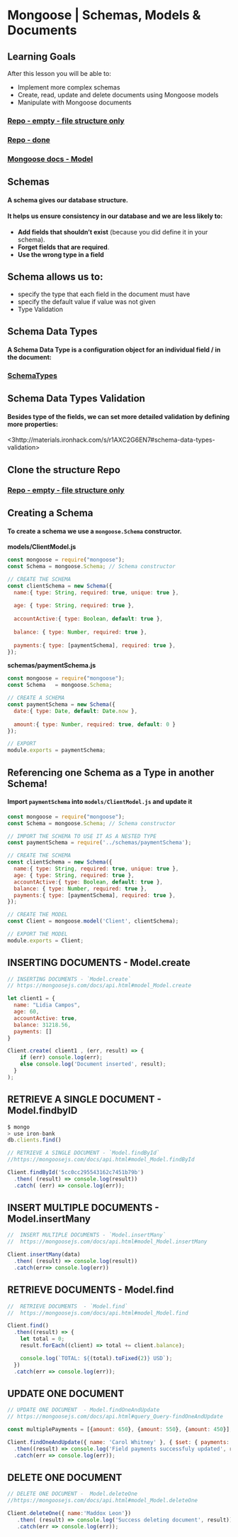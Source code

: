 # Mongoose | Schemas, Models & Documents



## Learning Goals

After this lesson you will be able to:

- Implement more complex schemas
- Create, read, update and delete documents using Mongoose models
- Manipulate with Mongoose documents





### [Repo - empty - file structure only](<https://github.com/ross-u/Mongoose-advanced-schemas-models>)

### [Repo - done](<https://github.com/ross-u/Mongoose-advanced-schemas-models-done>)







### [Mongoose docs - Model](<https://mongoosejs.com/docs/api.html#Model>)





## Schemas

####  **A schema gives our database structure**.

#### It helps us ensure consistency in our database and we are less likely to:

- **Add fields that shouldn’t exist** (because you did define it in your schema).
- **Forget fields that are required**.
- **Use the wrong type in a field**







## Schema allows us to:

- specify the type that each field in the document must have
- specify the default value if value was not given
- Type Validation









## Schema Data Types

#### A Schema Data Type is a configuration object for an individual field / in the document:

### [SchemaTypes](https://mongoosejs.com/docs/schematypes.html#schematypes)







## Schema Data Types Validation

#### Besides type of the fields,  we can set more detailed validation by defining more properties:

<3http://materials.ironhack.com/s/r1AXC2G6EN7#schema-data-types-validation>











## Clone the structure Repo

### [Repo - empty - file structure only](<https://github.com/ross-u/Mongoose-advanced-schemas-models>)











## Creating a Schema

#### To create a schema we use a `mongoose.Schema` constructor.





**models/ClientModel.js**

```js
const mongoose = require("mongoose");
const Schema = mongoose.Schema; // Schema constructor

// CREATE THE SCHEMA
const clientSchema = new Schema({
  name:{ type: String, required: true, unique: true },
  
  age: { type: String, required: true },
  
  accountActive:{ type: Boolean, default: true },
  
  balance: { type: Number, required: true },
  
  payments:{ type: [paymentSchema], required: true },
});
```





**schemas/paymentSchema.js**

```js
const mongoose = require("mongoose");
const Schema   = mongoose.Schema;

// CREATE A SCHEMA
const paymentSchema = new Schema({
  date:{ type: Date, default: Date.now },
  
  amount:{ type: Number, required: true, default: 0 }
});

// EXPORT
module.exports = paymentSchema;
```









## Referencing one Schema as a Type in another Schema!





#### Import `paymentSchema` into  **`models/ClientModel.js`**   and update it

```js
const mongoose = require("mongoose");
const Schema = mongoose.Schema; // Schema constructor

// IMPORT THE SCHEMA TO USE IT AS A NESTED TYPE
const paymentSchema = require('../schemas/paymentSchema');

// CREATE THE SCHEMA
const clientSchema = new Schema({
  name:{ type: String, required: true, unique: true },
  age: { type: String, required: true },
  accountActive:{ type: Boolean, default: true },
  balance: { type: Number, required: true },
  payments:{ type: [paymentSchema], required: true },
});

// CREATE THE MODEL
const Client = mongoose.model('Client', clientSchema);

// EXPORT THE MODEL
module.exports = Client;

```









## INSERTING DOCUMENTS - Model.create

```js
// INSERTING DOCUMENTS - `Model.create`
// https://mongoosejs.com/docs/api.html#model_Model.create

let client1 = {
  name: "Lidia Campos",
  age: 60,
  accountActive: true,
  balance: 31218.56,
  payments: []
}

Client.create( client1 , (err, result) => {
    if (err) console.log(err);
    else console.log('Document inserted', result);
  }
);
```









## RETRIEVE A SINGLE DOCUMENT - Model.findbyID

```js
$ mongo
> use iron-bank
db.clients.find()
```



```js
// RETRIEVE A SINGLE DOCUMENT - `Model.findById`
//https://mongoosejs.com/docs/api.html#model_Model.findById

Client.findById('5cc0cc295543162c7451b79b')
  .then( (result) => console.log(result))
  .catch( (err) => console.log(err));

```







## INSERT MULTIPLE DOCUMENTS - Model.insertMany

```js
//  INSERT MULTIPLE DOCUMENTS - `Model.insertMany`
//  https://mongoosejs.com/docs/api.html#model_Model.insertMany

Client.insertMany(data)
  .then( (result) => console.log(result))
  .catch(err=> console.log(err))
```









## RETRIEVE DOCUMENTS  -  Model.find

```js
//  RETRIEVE DOCUMENTS  - `Model.find`
//  https://mongoosejs.com/docs/api.html#model_Model.find

Client.find()
  .then((result) => {
    let total = 0;
    result.forEach((client) => total += client.balance);

    console.log(`TOTAL: ${(total).toFixed(2)} USD`);
  })
  .catch(err => console.log(err));
```









## UPDATE ONE DOCUMENT

```js
// UPDATE ONE DOCUMENT  - Model.findOneAndUpdate
// https://mongoosejs.com/docs/api.html#query_Query-findOneAndUpdate

const multiplePayments = [{amount: 650}, {amount: 550}, {amount: 450}];

Client.findOneAndUpdate({ name: 'Carol Whitney' }, { $set: { payments:  multiplePayments } })
  .then((result) => console.log('Field payments successfuly updated', result))
  .catch(err => console.log(err));
```







## DELETE ONE DOCUMENT

```js
// DELETE ONE DOCUMENT -  Model.deleteOne
//https://mongoosejs.com/docs/api.html#model_Model.deleteOne

Client.deleteOne({ name:'Maddox Leon'})
   .then( (result) => console.log('Success deleting document', result))
   .catch(err => console.log(err));
```

